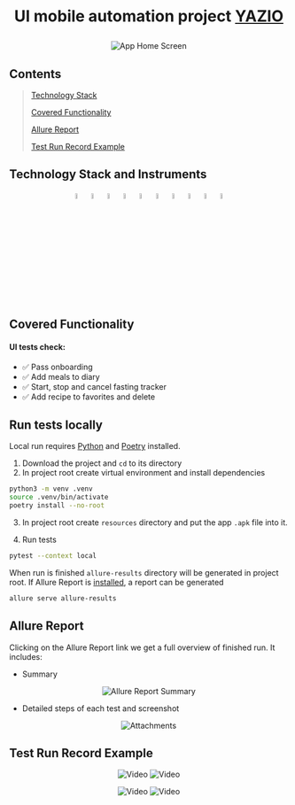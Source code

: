 # <p align="center"> UI mobile automation project <a href="https://www.yazio.com/en"> YAZIO </a></p>
<p align="center">
    <img title="App Home Screen" src="media/screenshot.png">
</p>

## Contents

>  [Technology Stack](#technology-stack)
>
>  [Covered Functionality](#covered-functionality)
>
>  [Allure Report](#allure-report)
>
>  [Test Run Record Example](#test-run-record-example)

## Technology Stack and Instruments
<p  align="center">
    <code><img width="5%" title="Python" src="media/icons/python.svg"></code>
    <code><img width="5%" title="Pytest" src="media/icons/pytest.svg"></code>
    <code><img width="5%" title="Selene" src="media/icons/selene.png"></code>
    <code><img width="5%" title="Selenium" src="media/icons/selenium.png"></code>
    <code><img width="5%" title="Appium" src="media/icons/appium.svg"></code>
    <code><img width="5%" title="Allure Report" src="media/icons/allure.svg"></code>
    <code><img width="5%" title="PyCharm" src="media/icons/pycharm.svg"></code>
    <code><img width="5%" title="Poetry" src="media/icons/poetry.svg"></code>
    <code><img width="5%" title="Android Studio" src="media/icons/android_studio.svg"></code>
    <code><img width="5%" title="Android" src="media/icons/android.svg"></code>
</p>

## Covered Functionality 
#### UI tests check:

* ✅ Pass onboarding
* ✅ Add meals to diary
* ✅ Start, stop and cancel fasting tracker
* ✅ Add recipe to favorites and delete


## Run tests locally

Local run requires [Python](https://www.python.org/downloads/release/python-3126/)
and [Poetry](https://python-poetry.org/docs/#installation) installed.

1. Download the project and `cd` to its directory
2. In project root create virtual environment and install dependencies

```bash
python3 -m venv .venv
source .venv/bin/activate
poetry install --no-root
```

3. In project root create `resources` directory and put the app `.apk` file into it.  


4. Run tests

```bash
pytest --context local
```

When run is finished `allure-results` directory will be generated in project root. If Allure Report is [installed](https://allurereport.org/docs/install/), a report can be generated
```bash
allure serve allure-results
```

## Allure Report
Clicking on the Allure Report link we get a full overview of finished run.
It includes:
- Summary
<p align="center">
    <img title="Allure Report Summary" src="media/overview.png">
</p> 

- Detailed steps of each test and screenshot
<p align="center">
    <img title="Attachments" src="media/attachments.png">
</p>  


## Test Run Record Example
<p align="center">
    <img title="Video" src="media/1.onboarding.gif">
    <img title="Video" src="media/2.favorites.gif">
</p>
<p align="center">
    <img title="Video" src="media/3.tracker.gif">
    <img title="Video" src="media/4.meal.gif">
</p>